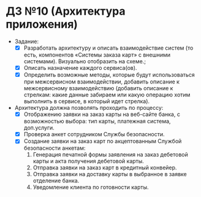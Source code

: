 # ДЗ №10 (Архитектура приложения)

- Задание:
    - [x] Разработать архитектуру и описать взаимодействие систем (то есть, компонентов «Системы заказа карт» с внешними системами). Визуально отобразить на схеме.;
    - [x] Описать назначение каждого сервиса(ов).
    - [x] Определить возможные методы, которые будут использоваться при межсервисном взаимодействии, добавить описание к межсервисному взаимодействию (добавить описание к стрелкам: какие данные забираем или какую операцию хотим выполнить в сервисе, в который идет стрелка).
    
- Архитектура должна позволять проходить по процессу:
    - [x] Отображению заявки на заказ карты на веб-сайте банка, с возможностью выбора: тип карты, платежная система, доп.услуги.
    - [x] Проверка анкет сотрудником Службы безопасности.
    - [x] Создание заявки на заказ карт по акцептованным Службой безопасности анкетам:
        1.	Генерация печатной формы заявления на заказ дебетовой карты и акта получения дебетовой карты.
        2.	Отправка заявки на заказ карт в кредитный конвейер.
        3.	Отправка заявки на доставку карты в выбранное в заявке отделение банка.
        4.	Уведомление клиента по готовности карты.





